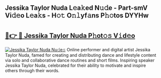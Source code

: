 ## Jessika Taylor Nuda L𝚎a𝚔ed N𝚞𝚍e - Part-smV Vi𝚍𝚎o L𝚎a𝚔s - H𝚘𝚝 O𝚗𝚕yf𝚊ns P𝚑𝚘tos DYYHw

# <h2><a href="http://kf8b36e.oniu.top/?m=Jessika+Taylor+Nuda">🔗👉 🔴 Jessika Taylor Nuda P𝚑ot𝚘𝚜 V𝚒d𝚎o</a></h2>

[![Jessika Taylor Nuda Nu𝚍e𝚜](https://i.imgur.com/0qMVB7G.gif)](http://kf8b36e.oniu.top/?m=Jessika+Taylor+Nuda)
Online performer and digital artist Jessika Taylor Nuda, famed for creating and distributing dance and lifestyle content via solo and collaborative dance routines and short films. Inspiring speaker Jessika Taylor Nuda, celebrated for their ability to motivate and inspire others through their words.  
